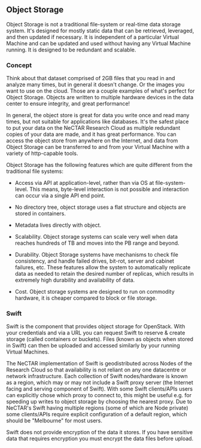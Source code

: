## Object Storage

Object Storage is not a traditional file-system or real-time data storage system.
It's designed for mostly static data that can be retrieved, leveraged, and then
updated if necessary. It is independent of a particular Virtual Machine and can
be updated and used without having any Virtual Machine running. It is designed
to be redundant and scalable.

### Concept

Think about that dataset comprised of 2GB files that you read in and analyze
many times, but in general it doesn't change. Or the images you want to use on
the cloud. Those are a couple examples of what's perfect for Object Storage.
Objects are written to multiple hardware devices in the data center to ensure
integrity, and great performance!

In general, the object store is great for data you write once and read many
times, but not suitable for applications like databases. It's the safest place
to put your data on the NeCTAR Research Cloud as multiple redundant copies of
your data are made, and it has great performance. You can access the object
store from anywhere on the Internet, and data from Object Storage can be
transferred to and from your Virtual Machine with a variety of http-capable
tools.

Object Storage has the following features which are quite different from the
traditional file systems:

- Access via API at application-level, rather than via OS at file-system-level.
  This means, byte-level interaction is not possible and interaction can occur
  via a single API end point.

- No directory tree, object storage uses a flat structure and objects are stored
  in containers.

- Metadata lives directly with object.

- Scalability. Object storage systems can scale very well when data reaches
  hundreds of TB and moves into the PB range and beyond.

- Durability. Object Storage systems have mechanisms to check file consistency,
  and handle failed drives, bit-rot, server and cabinet failures, etc. These
  features allow the system to automatically replicate data as needed to retain
  the desired number of replicas, which results in extremely high durability
  and availability of data.
  
- Cost. Object storage systems are designed to run on commodity hardware, it is
  cheaper compared to block or file storage.

### Swift

Swift is the component that provides object storage for OpenStack. With your
credentials and via a URL you can request Swift to reserve & create storage
(called containers or buckets). Files (known as objects when stored in Swift)
can then be uploaded and accessed similarly by your running Virtual Machines.

The NeCTAR implementation of Swift is geodistributed across Nodes of the
Research Cloud so that availability is not reliant on any one datacentre or
network infrastructure. Each collection of Swift nodes/hardware is known as a
region, which may or may not include a Swift proxy server (the Internet facing
and serving component of Swift). With some Swift clients/APIs users can
explicitly chose which proxy to connect to, this might be useful e.g. for
speeding up writes to object storage by choosing the nearest proxy. Due to
NeCTAR's Swift having multiple regions (some of which are Node private) some
clients/APIs require explicit configuration of a default region, which should
be "Melbourne" for most users.

Swift does not provide encryption of the data it stores. If you have sensitive
data that requires encryption you must encrypt the data files before upload.